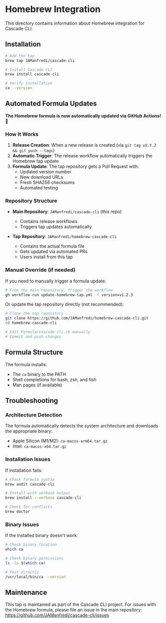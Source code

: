 # Homebrew Integration

This directory contains information about Homebrew integration for Cascade CLI.

## Installation

```bash
# Add the tap
brew tap JAManfredi/cascade-cli

# Install Cascade CLI
brew install cascade-cli

# Verify installation
ca --version
```

## Automated Formula Updates

**The Homebrew formula is now automatically updated via GitHub Actions!** 🎉

### How It Works

1. **Release Creation**: When a new release is created (via `git tag vX.Y.Z && git push --tags`)
2. **Automatic Trigger**: The release workflow automatically triggers the Homebrew tap update
3. **Formula Update**: The tap repository gets a Pull Request with:
   - Updated version number
   - New download URLs
   - Fresh SHA256 checksums
   - Automated testing

### Repository Structure

- **Main Repository**: `JAManfredi/cascade-cli` (this repo)
  - Contains release workflows
  - Triggers tap updates automatically

- **Tap Repository**: `JAManfredi/homebrew-cascade-cli` 
  - Contains the actual formula file
  - Gets updated via automated PRs
  - Users install from this tap

### Manual Override (if needed)

If you need to manually trigger a formula update:

```bash
# From the main repository, trigger the workflow
gh workflow run update-homebrew-tap.yml -f version=v1.2.3
```

Or update the tap repository directly (not recommended):

```bash
# Clone the tap repository  
git clone https://github.com/JAManfredi/homebrew-cascade-cli.git
cd homebrew-cascade-cli

# Edit Formula/cascade-cli.rb manually
# Commit and push changes
```

## Formula Structure

The formula installs:
- The `ca` binary to the PATH
- Shell completions for bash, zsh, and fish
- Man pages (if available)

## Troubleshooting

### Architecture Detection

The formula automatically detects the system architecture and downloads the appropriate binary:
- Apple Silicon (M1/M2): `ca-macos-arm64.tar.gz`
- Intel: `ca-macos-x64.tar.gz`

### Installation Issues

If installation fails:

```bash
# Check formula syntax
brew audit cascade-cli

# Install with verbose output
brew install --verbose cascade-cli

# Check for conflicts
brew doctor
```

### Binary Issues

If the installed binary doesn't work:

```bash
# Check binary location
which ca

# Check binary permissions
ls -la $(which ca)

# Test directly
/usr/local/bin/ca --version
```

## Maintenance

This tap is maintained as part of the Cascade CLI project. For issues with the Homebrew formula, please file an issue in the main repository: https://github.com/JAManfredi/cascade-cli/issues